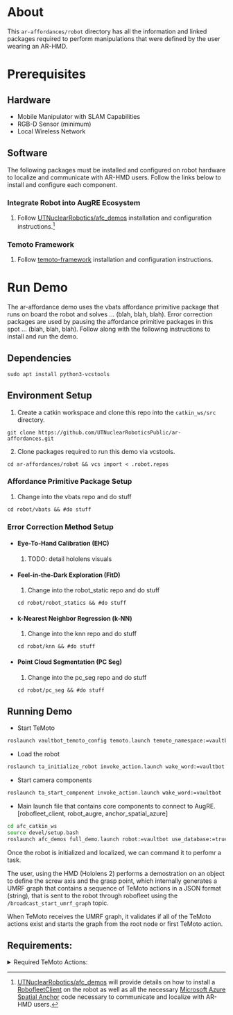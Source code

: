 # About
This ```ar-affordances/robot``` directory has all the information and linked packages required to perform manipulations that were defined by the user wearing an AR-HMD.

# Prerequisites
## Hardware
- Mobile Manipulator with SLAM Capabilities
- RGB-D Sensor (minimum)
- Local Wireless Network
  
## Software
The following packages must be installed and configured on robot hardware to localize and communicate with AR-HMD users. Follow the links below to install and configure each component.

### Integrate Robot into AugRE Ecosystem
1. Follow [UTNuclearRobotics/afc_demos](https://github.com/UTNuclearRobotics/afc_demos) installation and configuration instructions.[^1]
[^1]: [UTNuclearRobotics/afc_demos](https://github.com/UTNuclearRobotics/afc_demos) will provide details on how to install a [RobofleetClient](https://github.com/UTNuclearRobotics/robofleet_client) on the robot as well as all the necessary [Microsoft Azure Spatial Anchor](https://learn.microsoft.com/en-us/azure/spatial-anchors/overview) code necessary to communicate and localize with AR-HMD users.

### Temoto Framework
1. Follow [temoto-framework](https://github.com/temoto-framework/temoto/wiki) installation and configuration instructions.

# Run Demo
The ar-affordance demo uses the vbats affordance primitive package that runs on board the robot and solves ... (blah, blah, blah). Error correction packages are used by pausing the affordance primitive packages in this spot ... (blah, blah, blah). Follow along with the following instructions to install and run the demo.

## Dependencies
```
sudo apt install python3-vcstools
```
## Environment Setup
1. Create a catkin workspace and clone this repo into the ```catkin_ws/src``` directory.
```
git clone https://github.com/UTNuclearRoboticsPublic/ar-affordances.git
```
2. Clone packages required to run this demo via vcstools.
```
cd ar-affordances/robot && vcs import < .robot.repos
```

### Affordance Primitive Package Setup
1. Change into the vbats repo and do stuff
```
cd robot/vbats && #do stuff
```

### Error Correction Method Setup
- #### Eye-To-Hand Calibration (EHC)
  1. TODO: detail hololens visuals
     
- #### Feel-in-the-Dark Exploration (FitD)
  1. Change into the robot_static repo and do stuff
  ```
  cd robot/robot_statics && #do stuff
  ```
  
- #### k-Nearest Neighbor Regression (k-NN)
  1. Change into the knn repo and do stuff
  ```
  cd robot/knn && #do stuff
  ```
  
- #### Point Cloud Segmentation (PC Seg)
  1. Change into the pc_seg repo and do stuff
  ```
  cd robot/pc_seg && #do stuff
  ```

## Running Demo
* Start TeMoto
``` bash 
roslaunch vaultbot_temoto_config temoto.launch temoto_namespace:=vaultbot
```
* Load the robot
``` bash 
roslaunch ta_initialize_robot invoke_action.launch wake_word:=vaultbot
```
* Start camera components
``` bash 
roslaunch ta_start_component invoke_action.launch wake_word:=vaultbot
```
* Main launch file that contains core components to connect to AugRE. [robofleet_client, robot_augre, anchor_spatial_azure]
``` bash 
cd afc_catkin_ws
source devel/setup.bash
roslaunch afc_demos full_demo.launch robot:=vaultbot use_database:=true agent_type:=ugv_manip camera_name:=camera_left camera_image_name:=color
```

Once the robot is initialized and localized, we can command it to perfomr a task. 

The user, using the HMD (Hololens 2) performs a demostration on an object to define the screw axis and the grasp point, which internally generates a UMRF graph that contains a sequence of TeMoto actions in a JSON format (string), that is sent to the robot through robofleet using the ```/broadcast_start_umrf_graph``` topic. 

When TeMoto receives the UMRF graph, it validates if all of the TeMoto actions exist and starts the graph from the root node or first TeMoto action.


## Requirements:

<details>
<summary>Required TeMoto Actions:</summary>

|TeMoto Action|Description|Input Parameters|
|---|---|---|
| ta_initialize_robot       | Brings up the robot and its main capabilities: Navigation, maniulation, and gripper features| robot_name |
| ta_start_component        | TeMoto action used to load the cameras| component | 
|ta_move_manip_target_pose  |Moves the manipulator to a named target pose pre defined on the srdf | robot_name <br> planning_group <br> target_pose|
|ta_move_base               |Action that sends a navigation goal for the mobile base. Use to approach to the object.             |robot_name <br> reference_frame <br> pose_2d(x,y,theta)|
| ta_move_gripper           | Controls the openning of the gripper | robot_name <br> position(0_100%) |
| ta_screw_vector           | Validates the trajectory from multiple screws, and moves the arm to the start pose | robot_name <br> planning_group <br> end_effector_name <br> screw_array <br> grab_pose |
| ta_state_ap               | TeMoto action used to perform the screws (approach, turn valve, and retreat motion) | robot_name <br> ap_action_name <br> end_effector_name <br> screw_frame <br> is_pure_tranlation <br> screw_axis <br> screw_origin <br> screw_distance <br> screw_pitch <br> task_impedance_rotation <br> tansk_impedance_translation <br> thate_dot|
| ta_find_grasp             | Performs the exploration methods to find a valid grasp pose | robot_name <br> gripper_name <br> clase_tolerance |



</details>